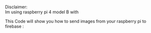 Disclaimer:<br>
Im using raspberry pi 4 model B with 

This Code will show you how to send images from your raspberry pi to firebase :

